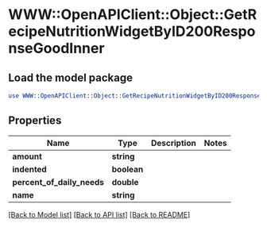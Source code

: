 # WWW::OpenAPIClient::Object::GetRecipeNutritionWidgetByID200ResponseGoodInner

## Load the model package
```perl
use WWW::OpenAPIClient::Object::GetRecipeNutritionWidgetByID200ResponseGoodInner;
```

## Properties
Name | Type | Description | Notes
------------ | ------------- | ------------- | -------------
**amount** | **string** |  | 
**indented** | **boolean** |  | 
**percent_of_daily_needs** | **double** |  | 
**name** | **string** |  | 

[[Back to Model list]](../README.md#documentation-for-models) [[Back to API list]](../README.md#documentation-for-api-endpoints) [[Back to README]](../README.md)


